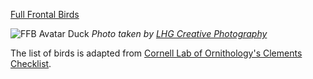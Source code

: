 [Full Frontal Birds](https://fullfrontalbirds.tumblr.com/)

![FFB Avatar Duck](https://farm5.staticflickr.com/4043/4570349075_d0bbf263aa_b.jpg)
*Photo taken by [LHG Creative Photography](https://www.flickr.com/photos/16180154@N07/4570349075)*

The list of birds is adapted from [Cornell Lab of Ornithology's Clements Checklist](https://www.birds.cornell.edu/clementschecklist/).
